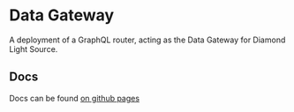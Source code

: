 # Data Gateway

A deployment of a GraphQL router, acting as the Data Gateway for Diamond Light Source.

## Docs

Docs can be found [on github pages](https://diamondlightsource.github.io/graph-federation/)

